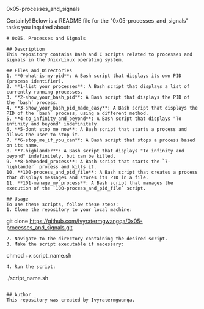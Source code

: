 0x05-processes_and_signals

Certainly! Below is a README file for the "0x05-processes_and_signals" tasks you inquired about:

```
# 0x05. Processes and Signals

## Description
This repository contains Bash and C scripts related to processes and signals in the Unix/Linux operating system.

## Files and Directories
1. **0-what-is-my-pid**: A Bash script that displays its own PID (process identifier).
2. **1-list_your_processes**: A Bash script that displays a list of currently running processes.
3. **2-show_your_bash_pid**: A Bash script that displays the PID of the `bash` process.
4. **3-show_your_bash_pid_made_easy**: A Bash script that displays the PID of the `bash` process, using a different method.
5. **4-to_infinity_and_beyond**: A Bash script that displays "To infinity and beyond" indefinitely.
6. **5-dont_stop_me_now**: A Bash script that starts a process and allows the user to stop it.
7. **6-stop_me_if_you_can**: A Bash script that stops a process based on its name.
8. **7-highlander**: A Bash script that displays "To infinity and beyond" indefinitely, but can be killed.
9. **8-beheaded_process**: A Bash script that starts the `7-highlander` process and kills it.
10. **100-process_and_pid_file**: A Bash script that creates a process that displays messages and stores its PID in a file.
11. **101-manage_my_process**: A Bash script that manages the execution of the `100-process_and_pid_file` script.

## Usage
To use these scripts, follow these steps:
1. Clone the repository to your local machine:
   ```
   git clone https://github.com/Ivyratermgwangqa/0x05-processes_and_signals.git
   ```
2. Navigate to the directory containing the desired script.
3. Make the script executable if necessary:
   ```
   chmod +x script_name.sh
   ```
4. Run the script:
   ```
   ./script_name.sh
   ```

## Author
This repository was created by Ivyratermgwanqa.

```
